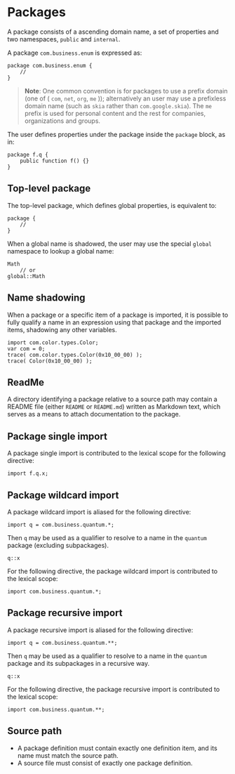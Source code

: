 # Packages

A package consists of a ascending domain name, a set of properties and two namespaces, `public` and `internal`.

A package `com.business.enum` is expressed as:

```
package com.business.enum {
    //
}
```

> **Note**: One common convention is for packages to use a prefix domain (one of ( `com`, `net`, `org`, `me` )); alternatively an user may use a prefixless domain name (such as `skia` rather than `com.google.skia`). The `me` prefix is used for personal content and the rest for companies, organizations and groups.

The user defines properties under the package inside the `package` block, as in:

```
package f.q {
    public function f() {}
}
```

## Top-level package

The top-level package, which defines global properties, is equivalent to:

```
package {
    //
}
```

When a global name is shadowed, the user may use the special `global` namespace to lookup a global name:

```
Math
    // or
global::Math
```

## Name shadowing

When a package or a specific item of a package is imported, it is possible to fully qualify a name in an expression using that package and the imported items, shadowing any other variables.

```
import com.color.types.Color;
var com = 0;
trace( com.color.types.Color(0x10_00_00) );
trace( Color(0x10_00_00) );
```

## ReadMe

A directory identifying a package relative to a source path may contain a README file (either `README` or `README.md`) written as Markdown text, which serves as a means to attach documentation to the package.

## Package single import

A package single import is contributed to the lexical scope for the following directive:

```
import f.q.x;
```

## Package wildcard import

A package wildcard import is aliased for the following directive:

```
import q = com.business.quantum.*;
```

Then `q` may be used as a qualifier to resolve to a name in the `quantum` package (excluding subpackages).

```
q::x
```

For the following directive, the package wildcard import is contributed to the lexical scope:

```
import com.business.quantum.*;
```

## Package recursive import

A package recursive import is aliased for the following directive:

```
import q = com.business.quantum.**;
```

Then `q` may be used as a qualifier to resolve to a name in the `quantum` package and its subpackages in a recursive way.

```
q::x
```

For the following directive, the package recursive import is contributed to the lexical scope:

```
import com.business.quantum.**;
```

## Source path

- A package definition must contain exactly one definition item, and its name must match the source path.
- A source file must consist of exactly one package definition.
